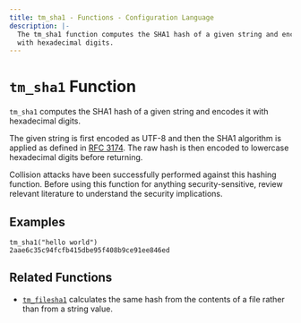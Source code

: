 ```yaml
---
title: tm_sha1 - Functions - Configuration Language
description: |-
  The tm_sha1 function computes the SHA1 hash of a given string and encodes it
  with hexadecimal digits.
---
```


# `tm_sha1` Function

`tm_sha1` computes the SHA1 hash of a given string and encodes it with
hexadecimal digits.

The given string is first encoded as UTF-8 and then the SHA1 algorithm is applied
as defined in [RFC 3174](https://tools.ietf.org/html/rfc3174). The raw hash is
then encoded to lowercase hexadecimal digits before returning.

Collision attacks have been successfully performed against this hashing
function. Before using this function for anything security-sensitive, review
relevant literature to understand the security implications.

## Examples

```
tm_sha1("hello world")
2aae6c35c94fcfb415dbe95f408b9ce91ee846ed
```

## Related Functions

* [`tm_filesha1`](./tm_filesha1.md) calculates the same hash from
  the contents of a file rather than from a string value.
